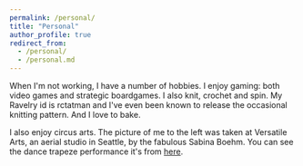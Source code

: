 ```yaml
---
permalink: /personal/
title: "Personal"
author_profile: true
redirect_from: 
  - /personal/
  - /personal.md
---
```


When I'm not working, I have a number of hobbies. I enjoy gaming: both video games and strategic boardgames. I also knit, crochet and spin. My Ravelry id is rctatman and I've even been known to release the occasional knitting pattern. And I love to bake.

I also enjoy circus arts. The picture of me to the left was taken at Versatile Arts, an aerial studio in Seattle, by the fabulous Sabina Boehm. You can see the dance trapeze performance it's from [here](https://www.dropbox.com/s/b1qfrdynfqxyuyr/rachael_TrapeezePiece.MTS?dl=0).
